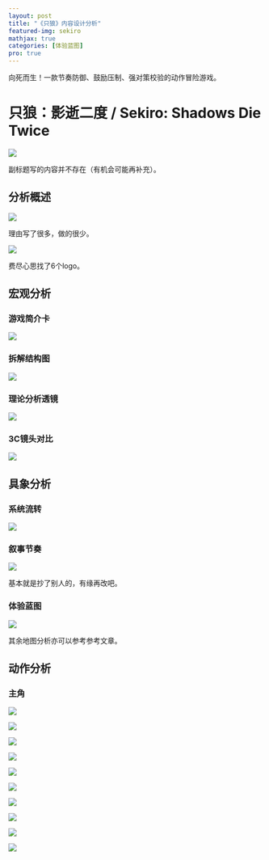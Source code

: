 ```yaml
---
layout: post
title: "《只狼》内容设计分析"
featured-img: sekiro
mathjax: true
categories: [体验蓝图]
pro: true
---
```


向死而生！一款节奏防御、鼓励压制、强对策校验的动作冒险游戏。

<!--more-->

# 只狼：影逝二度 / Sekiro: Shadows Die Twice


![](/assets/img/gameplay/sekiro/1.jpg)

副标题写的内容并不存在（有机会可能再补充）。


## 分析概述

![](/assets/img/gameplay/sekiro/2.jpg)

理由写了很多，做的很少。

![](/assets/img/gameplay/sekiro/3.jpg)

费尽心思找了6个logo。


## 宏观分析


### 游戏简介卡
![](/assets/img/gameplay/sekiro/4.jpg)


### 拆解结构图
![](/assets/img/gameplay/sekiro/5.jpg)


### 理论分析透镜
![](/assets/img/gameplay/sekiro/6.jpg)


### 3C镜头对比
![](/assets/img/gameplay/sekiro/7.jpg)


## 具象分析


### 系统流转
![](/assets/img/gameplay/sekiro/8.jpg)


### 叙事节奏
![](/assets/img/gameplay/sekiro/9.jpg)

基本就是抄了别人的，有缘再改吧。


### 体验蓝图
![](/assets/img/gameplay/sekiro/10.jpg)

其余地图分析亦可以参考参考文章。


## 动作分析


### 主角


![](https://i.ibb.co/CVkwgtR/image.gif)

![](https://i.ibb.co/rphdv8k/image.gif)

![](https://i.ibb.co/2tDkcvF/image.gif)

![](https://i.ibb.co/tm89QhN/image.gif)

![](https://i.ibb.co/BtGVnQN/image.gif)

![](https://i.ibb.co/smkvPVZ/image.gif)

![](https://i.ibb.co/6vCk8VV/image.gif)

![](https://i.ibb.co/HTFYLbg/image.gif)

![](https://i.ibb.co/SsTkvCL/image.gif)

![](https://i.ibb.co/02q4Psj/image.gif)


<!-- <style>video {
    width: 100%;
    margin: 20 0;
}</style>

<video controls>
  <source src="/assets/img/gameplay/sekiro/不死斩.mp4" type="video/mp4">
</video> -->

